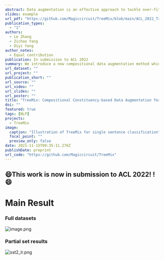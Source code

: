 ```yaml
---
abstract: Data augmentation is an effective approach to tackle over-fitting. Many previous works have proposed different data augmentations strategies for NLP, such as noise injection, word replacement,  back-translation etc. Though effective, they missed one important characteristic of language--compositionality, meaning of a complex expression is built from its sub-parts. Motivated by this, we propose a compositional data augmentation approach for natural language understanding called TreeMix. Specifically, TreeMix leverages constituency parsing tree to decompose sentences into constituent sub-structures and the Mixup data augmentation technique to recombine them to generate new sentences. Compared with previous approaches, TreeMix introduces greater diversity to the samples generated and encourages models to learn compositionality of NLP data. Extensive experiments on text classification and semantic parsing benchmarks demonstrate that TreeMix outperforms current state-of-the-art data augmentation methods.
slides: example
url_pdf: "https://github.com/Magiccircuit/TreeMix/blob/main/ACL_2022_TreeMix.pdf"
publication_types:
  - "1"
authors:
  - Le Zhang
  - Zichao Yang
  - Diyi Yang
author_notes: 
  - Equal contribution
publication: In submission to ACL 2022
summary: We introduce a new compositional data augmentation method which encourages models to learn compositionality of NLP data and outperforms current state-of-the-art data augmentation methods on several benchmarks.
url_dataset: ""
url_project: ""
publication_short: ""
url_source: ""
url_video: ""
url_slides: ""
url_poster: ""
title: "TreeMix: Compositional Constituency-based Data Augmentation for Natural Language Understanding"
doi: ""
featured: true
tags: [NLP]
projects:
  - TreeMix
image:
  caption: "Illustration of TreeMix for single sentence classification"
  focal_point: ""
  preview_only: false
date: 2021-11-15T09:35:11.276Z
publishDate: preprint
url_code: "https://github.com/Magiccircuit/TreeMix"
---
```


##  :smile:This work is now in submission to ACL 2022! ! :smile:

# Main Result 

### Full datasets

![image.png](https://i.loli.net/2021/11/16/j4tEyJ5NpfTWIwA.png)

### Partial set results

![sst2_lr.png](https://i.loli.net/2021/11/16/iOStwlsmyh8zC2Z.png)


